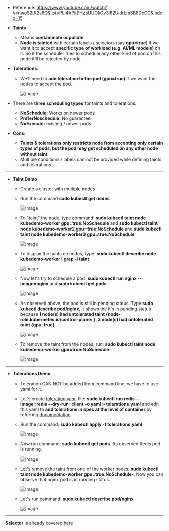 - Reference: https://www.youtube.com/watch?v=nwoS2tK2s6Q&list=PLl4APkPHzsUUOkOv3i62UidrLmSB8DcGC&index=15

- **Taints**
  - Means **contaminate or pollute**
  - **Node is tainted** with certain labels / selectors (say **gpu=true**) if we want it to accept **specific type of workload (e.g. AI/ML models)** on it. So if the scheduler tries to schedule any other kind of pod on this node it'll be rejected by node.

- **Tolerations**:
  - We'll need to **add toleration to the pod (gpu=true)** if we want the nodes to accept the pod.

    ![image](https://github.com/user-attachments/assets/88772742-9e0f-4d24-9593-269216694beb)

- There are **three scheduling types** for taints and tolerations:
  - **NoSchedule:** Works on newer pods
  - **PreferNoschedule:** No guarantee
  - **NoExecute:** existing / newer pods
 
- **Cons:**
  - **Taints & tolerations only restricts node from accepting only certain types of pods, but the pod may get scheduled on any other node without taint**.
  - Multiple conditions / labels can not be provided while defining taints and tolerations 

--------------------------------------------------------------------------
- **Taint Demo**
  - Create a cluster with multiple nodes
  - Run the command **sudo kubectl get nodes**

    ![image](https://github.com/user-attachments/assets/987e792c-b200-485a-a32d-7d1a338835f2)

  - To "taint" the node, type command: **sudo kubectl taint node kubedemo-worker gpu=true:NoSchedule** and **sudo kubectl taint node kubedemo-worker2 gpu=true:NoSchedule** and **sudo kubectl taint node kubedemo-worker3 gpu=true:NoSchedule**

     ![image](https://github.com/user-attachments/assets/10e31142-6461-4f09-9b61-8935fa547f55)

  - To display the taints on nodes, type: **sudo kubectl describe node kubedemo-worker | grep -i taint**

     ![image](https://github.com/user-attachments/assets/7f02dca1-c423-470e-b0f1-bdc51b37eaba)

  - Now let's try to schedule a pod: **sudo kubectl run nginx --image=nginx** and **sudo kubectl get pods**

     ![image](https://github.com/user-attachments/assets/0091a09b-e666-46ad-8dcf-5474adff67ae)

  - As observed above, the pod is still in pending status. Type **sudo kubectl describe pod/nginx**, it shows the it's in pending status because **1 node(s) had untolerated taint {node-role.kubernetes.io/control-plane: }, 3 node(s) had untolerated taint {gpu: true}**

     ![image](https://github.com/user-attachments/assets/1df3c934-615c-4947-907e-e1177639da82)

  - To remove the taint from the nodes, run: **sudo kubectl taint node kubedemo-worker gpu=true:NoSchedule-**

    ![image](https://github.com/user-attachments/assets/286c9bcc-6dec-4df1-8116-246e87527acb) 

-------------------------------------------------------
  
- **Tolerations Demo**
  - Toleration CAN NOT be added from command line, we have to use yaml for it.

  - Let's create [toleration.yaml](https://github.com/Ajit1279/GCP_Learning/blob/main/Docker_K8S/K8S/concepts/tolerations.yaml) file: **sudo kubectl run redis --image=redis --dry-run=client -o yaml > tolerations.yaml** and edit this yaml to **add tolerations in spec at the level of container** by referring [documentation](https://kubernetes.io/docs/concepts/scheduling-eviction/taint-and-toleration/)

  - Run the command: **sudo kubectl apply -f tolerations.yaml**

     ![image](https://github.com/user-attachments/assets/1f499f78-4bb4-43a2-8deb-613f0717dacc)

  - Now run command: **sudo kubectl get pods**. As observed Redis pod is running.

    ![image](https://github.com/user-attachments/assets/b4f7648a-846f-464d-8a2b-f3a5954a3a85)

  - Let's remove the taint from one of the worker nodes: **sudo kubectl taint node kubedemo-worker gpu=true:NoSchedule-**. Now you can observe that nginx pod is in running status.   

    ![image](https://github.com/user-attachments/assets/6318032d-573d-4f12-b253-2bf51d7aec93)

  - Let's run command: **sudo kubectl describe pod/nginx**

    ![image](https://github.com/user-attachments/assets/709bd6ef-1239-4f44-9f8e-3b27ad393e75)

---------------------------------------
**Selector** is already covered [here](https://github.com/Ajit1279/GCP_Learning/blob/main/Docker_K8S/K8S/concepts/240908_Deployments_ReplicaSets_ReplicationController.md)
